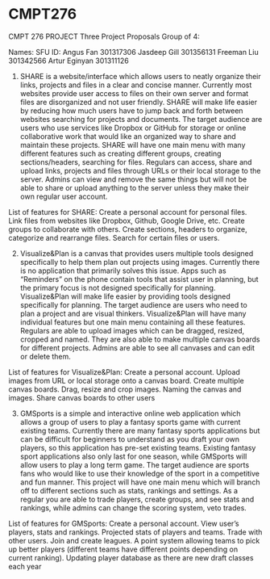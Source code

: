 # CMPT276
CMPT 276 PROJECT
Three Project Proposals
Group of 4:

Names:		 SFU ID:
Angus Fan	 301317306
Jasdeep Gill	 301356131
Freeman Liu	 301342566
Artur Eginyan	 301311126

1. SHARE is a website/interface which allows users to neatly organize their links, projects and files in a clear and concise manner. Currently most websites provide user access to files on their own server and format files are disorganized and not user friendly. SHARE will make life easier by reducing how much users have to jump back and forth between websites searching for projects and documents.  The target audience are users who use services like Dropbox or GitHub for storage or online collaborative work that would like an organized way to share and maintain these projects. SHARE will have one main menu with many different features such as creating different groups, creating sections/headers, searching for files. Regulars can access, share and upload links, projects and files through URLs or their local storage to the server. Admins can view and remove the same things but will not be able to share or upload anything to the server unless they make their own regular user account. 

List of features for SHARE: Create a personal account for personal files. Link files from websites like Dropbox, Github, Google Drive, etc. Create groups to collaborate with others. Create sections, headers to organize, categorize and rearrange files. Search for certain files or users.
	
2. Visualize&Plan is a canvas that provides users multiple tools designed specifically to help them plan out projects using images. Currently there is no application that primarily solves this issue. Apps such as “Reminders” on the phone contain tools that assist user in planning, but the primary focus is not designed specifically for planning. Visualize&Plan will make life easier by providing tools designed specifically for planning. The target audience are users who need to plan a project and are visual thinkers. Visualize&Plan will have many individual features but one main menu containing all these features. Regulars are able to upload images which can be dragged, resized, cropped and named. They are also able to make multiple canvas boards for different projects. Admins are able to see all canvases and can edit or delete them. 

List of features for Visualize&Plan: Create a personal account. Upload images from URL or local storage onto a canvas board. Create multiple canvas boards. Drag, resize and crop images. Naming the canvas and images. Share canvas boards to other users

3. GMSports is a simple and interactive online web application which allows a group of users to play a fantasy sports game with current existing teams. Currently there are many fantasy sports applications but can be difficult for beginners to understand as you draft your own players, so this application has pre-set existing teams. Existing fantasy sport applications also only last for one season, while GMSports will allow users to play a long term game. The target audience are sports fans who would like to use their knowledge of the sport in a competitive and fun manner. This project will have one main menu which will branch off to different sections such as stats, rankings and settings. As a regular you are able to trade players, create groups, and see stats and rankings, while admins can change the scoring system, veto trades.

List of features for GMSports: Create a personal account. View user’s players, stats and rankings. Projected stats of players and teams. Trade with other users. Join and create leagues. A point system allowing teams to pick up better players (different teams have different points depending on current ranking). Updating player database as there are new draft classes each year
